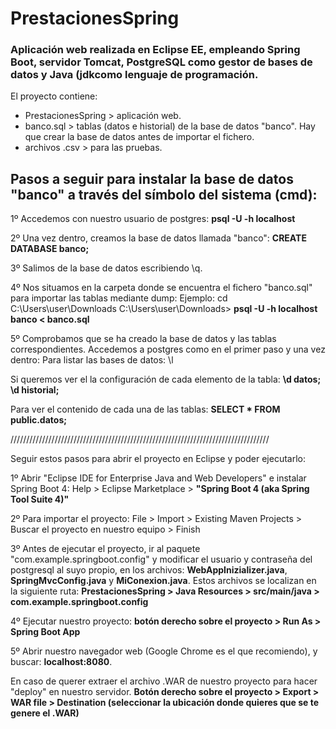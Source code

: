 # PrestacionesSpring
### Aplicación web realizada en Eclipse EE, empleando Spring Boot, servidor Tomcat, PostgreSQL como gestor de bases de datos y Java (jdkcomo lenguaje de programación.

El proyecto contiene:
  * PrestacionesSpring > aplicación web.
  * banco.sql > tablas (datos e historial) de la base de datos "banco". Hay que crear la base de datos antes de importar el fichero.
  * archivos .csv > para las pruebas.


## Pasos a seguir para instalar la base de datos "banco" a través del símbolo del sistema (cmd):

1º Accedemos con nuestro usuario de postgres:
<b>psql -U <usuario> -h localhost</b>

2º Una vez dentro, creamos la base de datos llamada "banco":
<b>CREATE DATABASE banco;</b>

3º Salimos de la base de datos escribiendo \q.

4º Nos situamos en la carpeta donde se encuentra el fichero "banco.sql" para importar las tablas mediante dump:
Ejemplo: cd C:\Users\user\Downloads
C:\Users\user\Downloads> <b>psql -U <usuario> -h localhost banco < banco.sql</b>

5º Comprobamos que se ha creado la base de datos y las tablas correspondientes. Accedemos a postgres como en el primer paso y una vez dentro:
Para listar las bases de datos: \l 

Si queremos ver el la configuración de cada elemento de la tabla: 
<b>\d datos; 
\d historial;</b>

Para ver el contenido de cada una de las tablas: 
<b>SELECT * FROM public.datos;</b>

//////////////////////////////////////////////////////////////////////////////////

Seguir estos pasos para abrir el proyecto en Eclipse y poder ejecutarlo:

1º Abrir "Eclipse IDE for Enterprise Java and Web Developers" e instalar Spring Boot 4: Help > Eclipse Marketplace > <b>"Spring Boot 4 (aka Spring Tool Suite 4)"</b>

2º Para importar el proyecto: File > Import > Existing Maven Projects > Buscar el proyecto en nuestro equipo > Finish

3º Antes de ejecutar el proyecto, ir al paquete "com.example.springboot.config" y modificar el usuario y contraseña del postgresql al suyo propio,
en los archivos: <b>WebAppInizializer.java</b>, <b>SpringMvcConfig.java</b> y <b>MiConexion.java</b>. Estos archivos se localizan en la siguiente ruta:
<b>PrestacionesSpring > Java Resources > src/main/java > com.example.springboot.config</b>

4º Ejecutar nuestro proyecto: <b>botón derecho sobre el proyecto > Run As > Spring Boot App</b>

5º Abrir nuestro navegador web (Google Chrome es el que recomiendo), y buscar: <b>localhost:8080</b>.


En caso de querer extraer el archivo .WAR de nuestro proyecto para hacer "deploy" en nuestro servidor.
<b>Botón derecho sobre el proyecto > Export > WAR file > Destination (seleccionar la ubicación donde quieres que se te genere el .WAR)</b>
